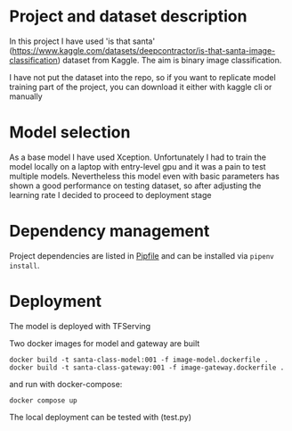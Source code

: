 # Project and dataset description

In this project I have used 'is that santa' (https://www.kaggle.com/datasets/deepcontractor/is-that-santa-image-classification) dataset from Kaggle.
The aim is binary image classification.

I have not put the dataset into the repo, so if you want to replicate model training part of the project,
 you can download it either with kaggle cli or manually

# Model selection

As a base model I have used Xception. Unfortunately I had to train the model locally on a laptop with
entry-level gpu and it was a pain to test multiple models.
Nevertheless this model even with basic parameters has shown a good performance on testing dataset,
so after adjusting the learning rate I decided to proceed to deployment stage

# Dependency management

Project dependencies are listed in [Pipfile](Pipfile) and can be installed via ``` pipenv install ```.

# Deployment

The model is deployed with TFServing 

Two docker images for model and gateway are built

```docker build -t santa-class-model:001 -f image-model.dockerfile .```
```docker build -t santa-class-gateway:001 -f image-gateway.dockerfile .```

and run with docker-compose:

```docker compose up```

The local deployment can be tested with (test.py)



